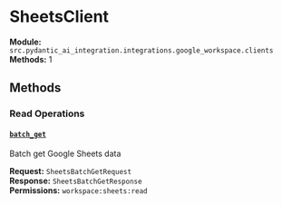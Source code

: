 # SheetsClient

**Module:** `src.pydantic_ai_integration.integrations.google_workspace.clients`  
**Methods:** 1

## Methods

### Read Operations

#### [`batch_get`](../workspace/batch_get.md)

Batch get Google Sheets data

**Request:** `SheetsBatchGetRequest`  
**Response:** `SheetsBatchGetResponse`  
**Permissions:** `workspace:sheets:read`  

